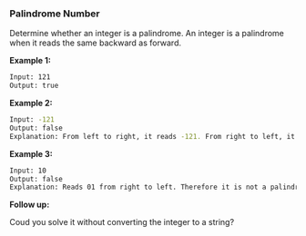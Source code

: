 ### Palindrome Number
Determine whether an integer is a palindrome. An integer is a palindrome when it reads the same backward as forward.

**Example 1:**

```bash
Input: 121
Output: true
```

**Example 2:**

```bash
Input: -121
Output: false
Explanation: From left to right, it reads -121. From right to left, it becomes 121-. Therefore it is not a palindrome.
```

**Example 3:**

```bash
Input: 10
Output: false
Explanation: Reads 01 from right to left. Therefore it is not a palindrome.
```

**Follow up:**

Coud you solve it without converting the integer to a string?